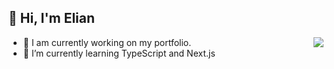 👋 **Hi, I'm Elian** 
---
<a href="https://youtube.com/shorts/0om_ujf104g?si=nGdA33frDcxd8L_f">
<img align="right" src="https://github-readme-stats.vercel.app/api/top-langs/?username=elianoli&theme=dracula" />
</a>


- 🔭 I am currently working on my portfolio.
- 🌱 I’m currently learning TypeScript and Next.js

<!--
**elianoli/elianoli** is a ✨ _special_ ✨ repository because its `README.md` (this file) appears on your GitHub profile.

Here are some ideas to get you started:

- 🔭 I’m currently working on ...
- 🌱 I’m currently learning ...
- 👯 I’m looking to collaborate on ...
- 🤔 I’m looking for help with ...
- 💬 Ask me about ...
- 📫 How to reach me: ...
- 😄 Pronouns: ...
- ⚡ Fun fact: ...
-->
